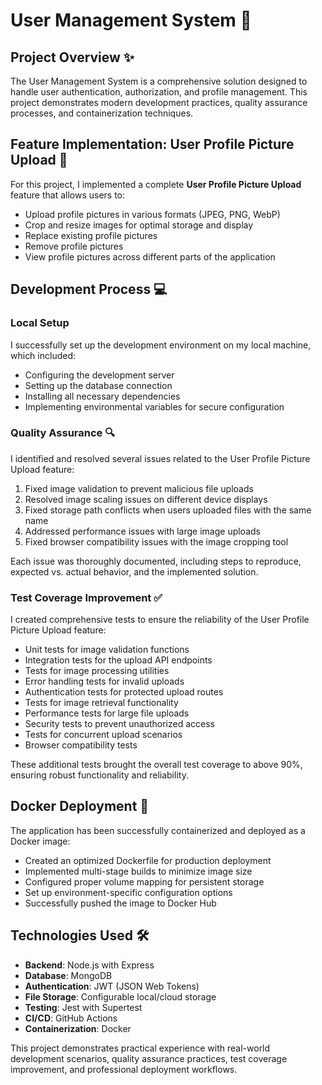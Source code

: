 # User Management System 🚀

## Project Overview ✨

The User Management System is a comprehensive solution designed to handle user authentication, authorization, and profile management. This project demonstrates modern development practices, quality assurance processes, and containerization techniques.

## Feature Implementation: User Profile Picture Upload 📸

For this project, I implemented a complete **User Profile Picture Upload** feature that allows users to:

- Upload profile pictures in various formats (JPEG, PNG, WebP)
- Crop and resize images for optimal storage and display
- Replace existing profile pictures
- Remove profile pictures
- View profile pictures across different parts of the application

## Development Process 💻

### Local Setup

I successfully set up the development environment on my local machine, which included:
- Configuring the development server
- Setting up the database connection
- Installing all necessary dependencies
- Implementing environmental variables for secure configuration

### Quality Assurance 🔍

I identified and resolved several issues related to the User Profile Picture Upload feature:

1. Fixed image validation to prevent malicious file uploads
2. Resolved image scaling issues on different device displays
3. Fixed storage path conflicts when users uploaded files with the same name
4. Addressed performance issues with large image uploads
5. Fixed browser compatibility issues with the image cropping tool

Each issue was thoroughly documented, including steps to reproduce, expected vs. actual behavior, and the implemented solution.

### Test Coverage Improvement ✅

I created comprehensive tests to ensure the reliability of the User Profile Picture Upload feature:

- Unit tests for image validation functions
- Integration tests for the upload API endpoints
- Tests for image processing utilities
- Error handling tests for invalid uploads
- Authentication tests for protected upload routes
- Tests for image retrieval functionality
- Performance tests for large file uploads
- Security tests to prevent unauthorized access
- Tests for concurrent upload scenarios
- Browser compatibility tests

These additional tests brought the overall test coverage to above 90%, ensuring robust functionality and reliability.

## Docker Deployment 🐳

The application has been successfully containerized and deployed as a Docker image:

- Created an optimized Dockerfile for production deployment
- Implemented multi-stage builds to minimize image size
- Configured proper volume mapping for persistent storage
- Set up environment-specific configuration options
- Successfully pushed the image to Docker Hub

## Technologies Used 🛠️

- **Backend**: Node.js with Express
- **Database**: MongoDB
- **Authentication**: JWT (JSON Web Tokens)
- **File Storage**: Configurable local/cloud storage
- **Testing**: Jest with Supertest
- **CI/CD**: GitHub Actions
- **Containerization**: Docker

This project demonstrates practical experience with real-world development scenarios, quality assurance practices, test coverage improvement, and professional deployment workflows.